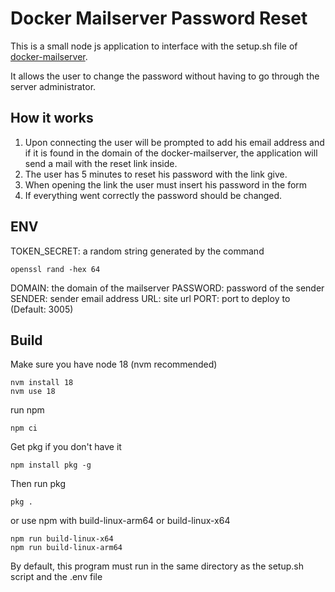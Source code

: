 # Docker Mailserver Password Reset
This is a small node js application to interface with the setup.sh file of [docker-mailserver](https://github.com/docker-mailserver/docker-mailserver).

It allows the user to change the password without having to go through the server administrator.

## How it works

1. Upon connecting the user will be prompted to add his email address and if it is found in the domain of the docker-mailserver, the application will send a mail with the reset link inside.
2. The user has 5 minutes to reset his password with the link give.
3. When opening the link the user must insert his password in the form
4. If everything went correctly the password should be changed.

## ENV

TOKEN_SECRET: a random string generated by the command
```
openssl rand -hex 64
```

DOMAIN: the domain of the mailserver
PASSWORD: password of the sender
SENDER: sender email address
URL: site url
PORT: port to deploy to (Default: 3005)

## Build
Make sure you have node 18 (nvm recommended)
```
nvm install 18
nvm use 18
```
run npm
```
npm ci
```
Get pkg if you don't have it
```
npm install pkg -g
```
Then run pkg
```
pkg .
```
or use npm with build-linux-arm64 or build-linux-x64
```
npm run build-linux-x64
npm run build-linux-arm64
```

By default, this program must run in the same directory as the setup.sh script and the .env file
